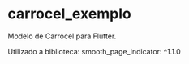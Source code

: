# carrocel_exemplo

Modelo de Carrocel para Flutter.

Utilizado a biblioteca: smooth_page_indicator: ^1.1.0

